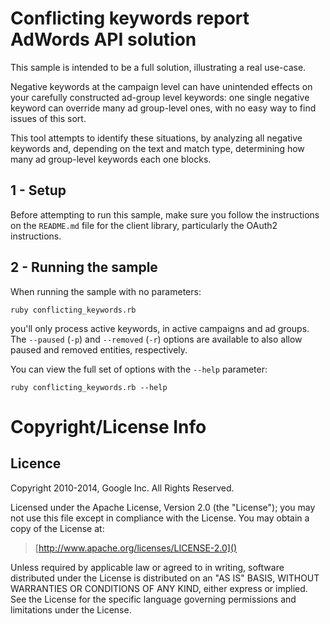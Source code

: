 # Conflicting keywords report AdWords API solution

This sample is intended to be a full solution, illustrating a real use-case.

Negative keywords at the campaign level can have unintended effects on your
carefully constructed ad-group level keywords: one single negative keyword can
override many ad group-level ones, with no easy way to find issues of this sort.

This tool attempts to identify these situations, by analyzing all negative
keywords and, depending on the text and match type, determining how many
ad group-level keywords each one blocks.

## 1 - Setup

Before attempting to run this sample, make sure you follow the instructions on
the `README.md` file for the client library, particularly the OAuth2
instructions.

## 2 - Running the sample

When running the sample with no parameters:

    ruby conflicting_keywords.rb

you'll only process active keywords, in active campaigns and ad groups. The
`--paused` (`-p`) and `--removed` (`-r`) options are available to also allow
paused and removed entities, respectively.

You can view the full set of options with the `--help` parameter:

    ruby conflicting_keywords.rb --help


# Copyright/License Info

## Licence

Copyright 2010-2014, Google Inc. All Rights Reserved.

Licensed under the Apache License, Version 2.0 (the "License");
you may not use this file except in compliance with the License.
You may obtain a copy of the License at:

> [http://www.apache.org/licenses/LICENSE-2.0]()

Unless required by applicable law or agreed to in writing, software
distributed under the License is distributed on an "AS IS" BASIS,
WITHOUT WARRANTIES OR CONDITIONS OF ANY KIND, either express or implied.
See the License for the specific language governing permissions and
limitations under the License.
